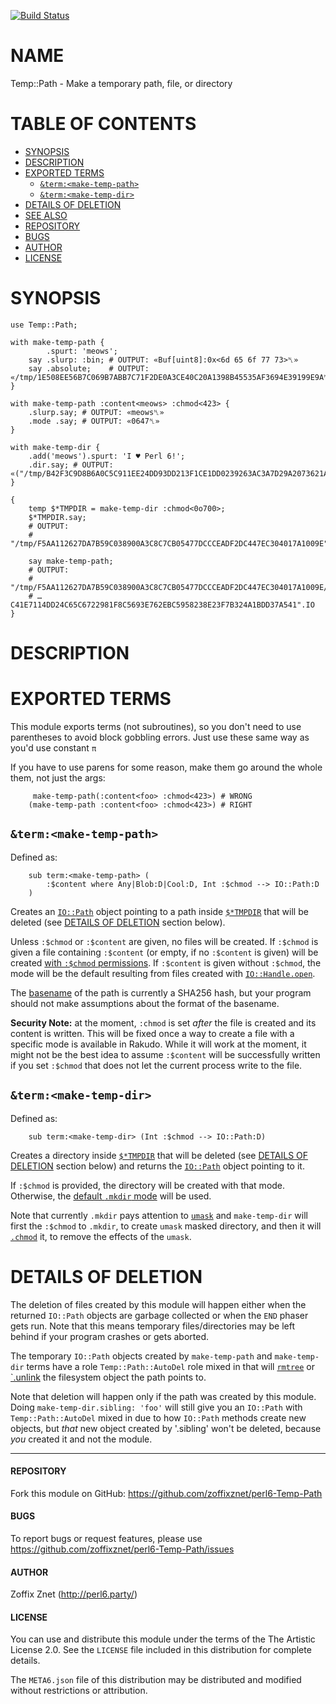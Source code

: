 [![Build Status](https://travis-ci.org/zoffixznet/perl6-Temp-Path.svg)](https://travis-ci.org/zoffixznet/perl6-Temp-Path)

# NAME

Temp::Path - Make a temporary path, file, or directory

# TABLE OF CONTENTS

- [SYNOPSIS](#synopsis)
- [DESCRIPTION](#description)
- [EXPORTED TERMS](#exported-terms)
    - [`&term:<make-temp-path>`](#termmake-temp-path)
    - [`&term:<make-temp-dir>`](#termmake-temp-dir)
- [DETAILS OF DELETION](#details-of-deletion)
- [SEE ALSO](#see-also)
- [REPOSITORY](#repository)
- [BUGS](#bugs)
- [AUTHOR](#author)
- [LICENSE](#license)

# SYNOPSIS

```perl6
use Temp::Path;

with make-temp-path {
        .spurt: 'meows';
    say .slurp: :bin; # OUTPUT: «Buf[uint8]:0x<6d 65 6f 77 73>␤»
    say .absolute;    # OUTPUT: «/tmp/1E508EE56B7C069B7ABB7C71F2DE0A3CE40C20A1398B45535AF3694E39199E9A␤»
}

with make-temp-path :content<meows> :chmod<423> {
    .slurp.say; # OUTPUT: «meows␤»
    .mode .say; # OUTPUT: «0647␤»
}

with make-temp-dir {
    .add('meows').spurt: 'I ♥ Perl 6!';
    .dir.say; # OUTPUT: «("/tmp/B42F3C9D8B6A0C5C911EE24DD93DD213F1CE1DD0239263AC3A7D29A2073621A5/meows".IO)␤»
}

{
    temp $*TMPDIR = make-temp-dir :chmod<0o700>;
    $*TMPDIR.say;
    # OUTPUT:
    # "/tmp/F5AA112627DA7B59C038900A3C8C7CB05477DCCCEADF2DC447EC304017A1009E".IO

    say make-temp-path;
    # OUTPUT:
    # "/tmp/F5AA112627DA7B59C038900A3C8C7CB05477DCCCEADF2DC447EC304017A1009E/…
    # …C41E7114DD24C65C6722981F8C5693E762EBC5958238E23F7B324A1BDD37A541".IO
}
```

# DESCRIPTION

# EXPORTED TERMS

This module exports terms (not subroutines), so you don't need to use
parentheses to avoid block gobbling errors. Just use these same way as you'd
use constant `π`

If you have to use parens for some reason, make them go around the
whole them, not just the args:

```perl6
     make-temp-path(:content<foo> :chmod<423>) # WRONG
    (make-temp-path :content<foo> :chmod<423>) # RIGHT
```

## `&term:<make-temp-path>`

Defined as:

```perl6
    sub term:<make-temp-path> (
        :$content where Any|Blob:D|Cool:D, Int :$chmod --> IO::Path:D
    )
```

Creates an [`IO::Path`](https://docs.perl6.org/type/IO::Path) object pointing
to a path inside
[`$*TMPDIR`](https://docs.perl6.org/language/variables#index-entry-%24%2ATMPDIR)
that will be deleted (see [DETAILS OF DELETION](#details-of-deletion)
section below).

Unless `:$chmod` or `:$content` are given, no files will be created. If
`:$chmod` is given a file containing `:$content` (or empty, if no `:$content` is
given) will be created [with `:$chmod`
permissions](https://docs.perl6.org/type/IO::Path#method_chmod). If `:$content`
is given without `:$chmod`, the mode will be the default resulting from
files created with
[`IO::Handle.open`](https://docs.perl6.org/type/IO::Handle#method_open).

The [basename](https://docs.perl6.org/type/IO::Path#method_basename)
of the path is currently a SHA256 hash, but your program should
not make assumptions about the format of the basename.

**Security Note:** at the moment, `:chmod` is set *after* the file is
created and its content is written. This will be fixed once a way to create a
file with a specific mode is available in Rakudo. While it will work at the
moment, it might not be the best idea to assume `:$content` will be successfully
written if you set `:$chmod` that does not let the current process write to the
file.

## `&term:<make-temp-dir>`

Defined as:

```perl6
    sub term:<make-temp-dir> (Int :$chmod --> IO::Path:D)
```

Creates a directory inside
[`$*TMPDIR`](https://docs.perl6.org/language/variables#index-entry-%24%2ATMPDIR)
that will be deleted (see [DETAILS OF DELETION](#details-of-deletion)
section below) and returns the
[`IO::Path`](https://docs.perl6.org/type/IO::Path) object pointing to it.

If `:$chmod` is provided, the directory will be created with that mode.
Otherwise,  the [default `.mkdir`
mode](https://docs.perl6.org/type/IO::Path#routine_mkdir) will be used.

Note that currently `.mkdir` pays attention to
[`umask`](https://en.wikipedia.org/wiki/Umask) and `make-temp-dir` will first
the `:$chmod` to `.mkdir`, to create `umask` masked directory, and then it will
[`.chmod`](https://docs.perl6.org/type/IO::Path#method_chmod) it, to remove
the effects of the `umask`.

# DETAILS OF DELETION

The deletion of files created by this module will happen either when
the returned `IO::Path` objects are garbage collected or when the `END` phaser
gets run. Note that this means temporary files/directories may be left behind
if your program crashes or gets aborted.

The temporary `IO::Path` objects created by `make-temp-path` and `make-temp-dir`
terms have a role `Temp::Path::AutoDel` role mixed in that will
[`rmtree`](https://github.com/labster/p6-file-directory-tree#rmtree) or
[`.unlink](https://docs.perl6.org/type/IO::Path#routine_unlink) the filesystem
object the path points to.

Note that deletion will happen only if the
path was created by this module. Doing `make-temp-dir.sibling: 'foo'` will
still give you an `IO::Path` with `Temp::Path::AutoDel` mixed in due to how
`IO::Path` methods create new objects, but *that* new object created by
'.sibling' won't be deleted, because *you* created it and not the module.

----

#### REPOSITORY

Fork this module on GitHub:
https://github.com/zoffixznet/perl6-Temp-Path

#### BUGS

To report bugs or request features, please use
https://github.com/zoffixznet/perl6-Temp-Path/issues

#### AUTHOR

Zoffix Znet (http://perl6.party/)

#### LICENSE

You can use and distribute this module under the terms of the
The Artistic License 2.0. See the `LICENSE` file included in this
distribution for complete details.

The `META6.json` file of this distribution may be distributed and modified
without restrictions or attribution.
